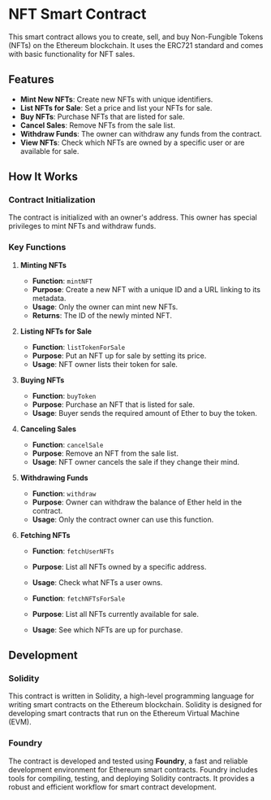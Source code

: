 # NFT Smart Contract

This smart contract allows you to create, sell, and buy Non-Fungible Tokens (NFTs) on the Ethereum blockchain. It uses the ERC721 standard and comes with basic functionality for NFT sales.

## Features

- **Mint New NFTs**: Create new NFTs with unique identifiers.
- **List NFTs for Sale**: Set a price and list your NFTs for sale.
- **Buy NFTs**: Purchase NFTs that are listed for sale.
- **Cancel Sales**: Remove NFTs from the sale list.
- **Withdraw Funds**: The owner can withdraw any funds from the contract.
- **View NFTs**: Check which NFTs are owned by a specific user or are available for sale.

## How It Works

### Contract Initialization

The contract is initialized with an owner's address. This owner has special privileges to mint NFTs and withdraw funds.

### Key Functions

1. **Minting NFTs**
   - **Function**: `mintNFT`
   - **Purpose**: Create a new NFT with a unique ID and a URL linking to its metadata.
   - **Usage**: Only the owner can mint new NFTs.
   - **Returns**: The ID of the newly minted NFT.

2. **Listing NFTs for Sale**
   - **Function**: `listTokenForSale`
   - **Purpose**: Put an NFT up for sale by setting its price.
   - **Usage**: NFT owner lists their token for sale.

3. **Buying NFTs**
   - **Function**: `buyToken`
   - **Purpose**: Purchase an NFT that is listed for sale.
   - **Usage**: Buyer sends the required amount of Ether to buy the token.

4. **Canceling Sales**
   - **Function**: `cancelSale`
   - **Purpose**: Remove an NFT from the sale list.
   - **Usage**: NFT owner cancels the sale if they change their mind.

5. **Withdrawing Funds**
   - **Function**: `withdraw`
   - **Purpose**: Owner can withdraw the balance of Ether held in the contract.
   - **Usage**: Only the contract owner can use this function.

6. **Fetching NFTs**
   - **Function**: `fetchUserNFTs`
   - **Purpose**: List all NFTs owned by a specific address.
   - **Usage**: Check what NFTs a user owns.

   - **Function**: `fetchNFTsForSale`
   - **Purpose**: List all NFTs currently available for sale.
   - **Usage**: See which NFTs are up for purchase.

## Development

### Solidity

This contract is written in Solidity, a high-level programming language for writing smart contracts on the Ethereum blockchain. Solidity is designed for developing smart contracts that run on the Ethereum Virtual Machine (EVM).

### Foundry

The contract is developed and tested using **Foundry**, a fast and reliable development environment for Ethereum smart contracts. Foundry includes tools for compiling, testing, and deploying Solidity contracts. It provides a robust and efficient workflow for smart contract development.

